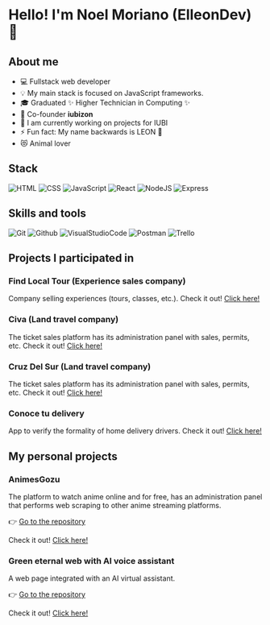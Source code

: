 <h1>Hello! I'm Noel Moriano (ElleonDev) 👋</h1> 

## About me
- 💻 Fullstack web developer
- 💡 My main stack is focused on JavaScript frameworks.
- 🎓 Graduated ✨ Higher Technician in Computing ✨
- 💪 Co-founder **iubizon**
- 🔭 I am currently working on projects for IUBI
- ⚡ Fun fact: My name backwards is LEON 🦁
- 😻 Animal lover

## Stack
![HTML](https://img.shields.io/badge/HTML5-E34F26?style=for-the-badge&logo=html5&logoColor=white)
![CSS](https://img.shields.io/badge/CSS3-1572B6?style=for-the-badge&logo=css3&logoColor=white)
![JavaScript](https://img.shields.io/badge/JavaScript-%23F7DF1E?style=for-the-badge&logo=javascript&logoColor=black&logoSize=auto)
![React](https://img.shields.io/badge/React-%2361DAFB?style=for-the-badge&logo=react&logoColor=black)
![NodeJS](https://img.shields.io/badge/Node.js-43853D?style=for-the-badge&logo=node.js&logoColor=white)
![Express](https://img.shields.io/badge/Express-%23000000?style=for-the-badge&logo=express&logoColor=%23fff&logoSize=auto)

## Skills and tools
![Git](https://img.shields.io/badge/Git-%23F05032?style=for-the-badge&logo=git&logoColor=%23fff&logoSize=auto)
![Github](https://img.shields.io/badge/Github-%23181717?style=for-the-badge&logo=github&logoColor=%23fff&logoSize=auto)
![VisualStudioCode](https://img.shields.io/badge/VSCode-0078D4?style=for-the-badge&logo=visual%20studio%20code&logoColor=white)
![Postman](https://img.shields.io/badge/Postman-%23FF6C37?style=for-the-badge&logo=postman&logoColor=%23fff&logoSize=auto)
![Trello](https://img.shields.io/badge/Trello-%230052CC?style=for-the-badge&logo=trello&logoColor=%23fff&logoSize=auto)


## Projects I participated in

### Find Local Tour (Experience sales company)
Company selling experiences (tours, classes, etc.). Check it out! [Click here!](https://www.findalocaltour.com/)

### Civa (Land travel company)
The ticket sales platform has its administration panel with sales, permits, etc. Check it out! [Click here!](https://www.civa.com.pe/)

### Cruz Del Sur (Land travel company)
The ticket sales platform has its administration panel with sales, permits, etc. Check it out! [Click here!](https://www.cruzdelsur.com.pe/)

### Conoce tu delivery
App to verify the formality of home delivery drivers. Check it out! [Click here!](https://www.conocetudelivery.com/)


## My personal projects

### AnimesGozu
The platform to watch anime online and for free, has an administration panel that performs web scraping to other anime streaming platforms.

👉 [Go to the repository](https://github.com/NoelMoriano/AnimesGozu)

Check it out! [Click here!](https://animesgozu.com/)


### Green eternal web with AI voice assistant
A web page integrated with an AI virtual assistant.

👉 [Go to the repository](https://github.com/NoelMoriano/eterna-verde)

Check it out! [Click here!](https://eterna-verde.web.app/)


